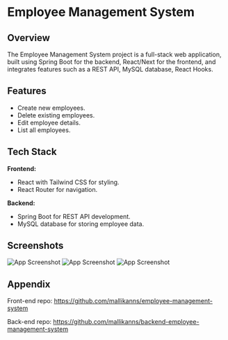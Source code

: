 
# Employee Management System

## Overview
The Employee Management System project is a full-stack web application, built using Spring Boot for the backend, React/Next for the frontend, and integrates features such as a REST API, MySQL database, React Hooks.

## Features

- Create new employees.
- Delete existing employees.
- Edit employee details.
- List all employees.


## Tech Stack

**Frontend:** 
- React with Tailwind CSS for styling.
- React Router for navigation.

**Backend:** 
- Spring Boot for REST API development.
- MySQL database for storing employee data.


## Screenshots

![App Screenshot](https://i.postimg.cc/8zH93GTG/home.png)
![App Screenshot](https://i.postimg.cc/pXMSLrTx/post.png)
![App Screenshot](https://i.postimg.cc/SxTVCxyn/update.png)


## Appendix

Front-end repo: https://github.com/mallikanns/employee-management-system

Back-end repo: https://github.com/mallikanns/backend-employee-management-system
